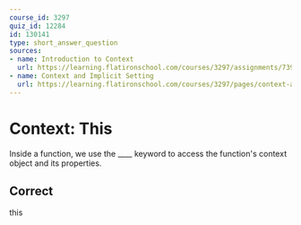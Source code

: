 ```yaml
---
course_id: 3297
quiz_id: 12284
id: 130141
type: short_answer_question
sources:
- name: Introduction to Context
  url: https://learning.flatironschool.com/courses/3297/assignments/73938
- name: Context and Implicit Setting
  url: https://learning.flatironschool.com/courses/3297/pages/context-and-implicit-setting
---
```


# Context: This

Inside a function, we use the \_\_\_\_ keyword to access the function's context
object and its properties.

## Correct

this
